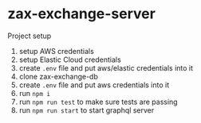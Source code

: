 # zax-exchange-server

Project setup


1. setup AWS credentials
2. setup Elastic Cloud credentials
3. create `.env` file and put aws/elastic credentials into it
4. clone zax-exchange-db
5. create `.env` file and put aws credentials into it
4. run `npm i`
5. run `npm run test` to make sure tests are passing
6. run `npm run start` to start graphql server
